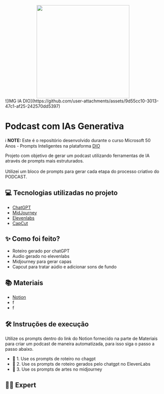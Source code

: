 <div align="center">
  <img src="https://github.com/user-attachments/assets/9d55cc10-3013-47c1-af25-242570dd5397" width="300" style="max-width: 100%;">
</div>
![IMG IA DIO](https://github.com/user-attachments/assets/9d55cc10-3013-47c1-af25-242570dd5397)

<h1 tabindex="-1" class="heading-element" dir="auto">Podcast com IAs Generativa</h1>

<p dir="auto">
  ℹ️ <strong>NOTE:</strong> Este é o repositório desenvolvido durante o curso Microsoft 50 Anos - Prompts Inteligentes na plataforma
  <a href="https://dio.me" rel="nofollow">DIO</a>
</p>

<p dir="auto">
  Projeto com objetivo de gerar um podcast utilizando ferramentas de IA através de prompts mais estruturados.<br><br>
  Utilizei um bloco de prompts para gerar cada etapa do processo criativo do PODCAST.
</p>

<h2 tabindex="-1" class="heading-element" dir="auto">💻 Tecnologias utilizadas no projeto</h2>

<ul dir="auto">
  <li><a href="http://chat.openai.com/" rel="nofollow">ChatGPT</a></li>
  <li><a href="https://www.midjourney.com/explore?tab=top_month" rel="nofollow">MidJourney</a></li>
  <li><a href="https://elevenlabs.io/" rel="nofollow">Elevenlabs</a></li>
  <li><a href="https://www.capcut.com/" rel="nofollow">CapCut</a></li>
</ul>

<h2 tabindex="-1" class="heading-element" dir="auto" style="text-align: left;">✨ Como foi feito?</h2>

<ul dir="auto">
<li>Roteiro gerado por chatGPT</li>
<li>Audio gerado no elevenlabs</li>
<li>Midjourney para gerar capas</li>
<li>Capcut para tratar aúdio e adicionar sons de fundo</li>
</ul>

<h2 tabindex="-1" class="heading-element" dir="auto" style="text-align: left;">📚 Materiais</h2>

<ul dir="auto">
<li><a href="https://www.notion.so/PODECAST-IA-21d1b64ff08580c6b0a5da5866548235?source=copy_link">Notion</a></li>
<li>f</li>
<li>f</li>
</ul>

<h2 tabindex="-1" class="heading-element" dir="auto" style="text-align: left;">🛠️ Instruções de execução</h2>

<p dir="auto">
Utilize os prompts dentro do link do Notion fornecido na parte de Materiais para criar um podcast de maneira automatizada, para isso siga o passo a passo abaixo.
</p>

<ul dir="auto">
<li>🤖 1. Use os prompts de roteiro no chagpt</li>
<li>🤖 2. Use os prompts de roteiro gerados pelo chatgpt no ElevenLabs</li>
<li>🤖 3. Use os prompts de artes no midjourney</li>
</ul>

<h2 tabindex="-1" class="heading-element" dir="auto" style="text-align: left;">👨‍💻 Expert</h2>
